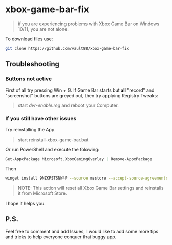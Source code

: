 # xbox-game-bar-fix

> if you are experiencing problems with Xbox Game Bar on Windows 10/11, you are not alone.

To download files use:

```sh
git clone https://github.com/vault88/xbox-game-bar-fix
```

## Troubleshooting

### Buttons not active

First of all try pressing Win + G. 
If Game Bar starts but __all__ "record" and "screenshot" buttons are greyed out,
then try applying Registry Tweaks:
> start _dvr-enable.reg_ and reboot your Computer. 

### If you still have other issues

Try reinstalling the App.

> start reinstall-xbox-game-bar.bat 

Or run PowerShell and execute the folowing:
```sh
Get-AppxPackage Microsoft.XboxGamingOverlay | Remove-AppxPackage
```
Then
```sh
winget install 9NZKPSTSNW4P --source msstore --accept-source-agreements --accept-package-agreements
```
> NOTE: This action will reset all Xbox Game Bar settings and reinstalls it from Microsoft Store.

I hope it helps you.

## P.S.

Feel free to comment and add Issues, I would like to add some more tips and tricks to help everyone conquer that buggy app.
